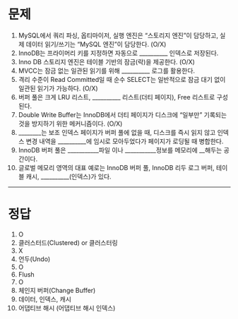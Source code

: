 # 문제

1. MySQL에서 쿼리 파싱, 옵티마이저, 실행 엔진은 “스토리지 엔진”이 담당하고, 실제 데이터 읽기/쓰기는 “MySQL 엔진”이 담당한다. (O/X)
2. InnoDB는 프라이머리 키를 지정하면 자동으로 __________ 인덱스로 저장된다.
3. Inno DB 스토리지 엔진은 테이블 기반의 잠금(락)을 제공한다. (O/X)
4. MVCC는 잠금 없는 일관된 읽기를 위해 __________ 로그를 활용한다.
5. 격리 수준이 Read Committed일 때 순수 SELECT는 일반적으로 잠금 대기 없이 일관된 읽기가 가능하다. (O/X)
6. 버퍼 풀은 크게 LRU 리스트, __________ 리스트(더티 페이지), Free 리스트로 구성된다.
7. Double Write Buffer는 InnoDB에서 더티 페이지가 디스크에 “일부만” 기록되는 것을 방지하기 위한 메커니즘이다. (O/X)
8. ________는 보조 인덱스 페이지가 버퍼 풀에 없을 때, 디스크를 즉시 읽지 않고 인덱스 변경 내역을 __________에 임시로 모아두었다가 페이지가 로딩될 때 병합한다.
9.  InnoDB 버퍼 풀은 ___________파일 이나 ___________정보를 메모리에 __해두는 공간이다.
10. 글로벌 메모리 영역의 대표 예로는 InnoDB 버퍼 풀, InnoDB 리두 로그 버퍼, 테이블 캐시, __________(인덱스)가 있다.

---

# 정답 

1.	O
2.	클러스터드(Clustered) or 클러스터링
3.	X
4.	언두(Undo)
5.	O
6.	Flush
7.	O
8.	체인지 버퍼(Change Buffer)
9.	데이터, 인덱스, 캐시
10.	어댑티브 해시 (어댑티브 해시 인덱스)
